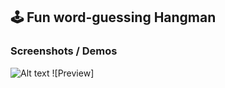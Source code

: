 ## 🕹️ Fun word-guessing Hangman
### Screenshots / Demos
![Alt text](https://github.com/username/repo/assets/image.png)
![Preview]
